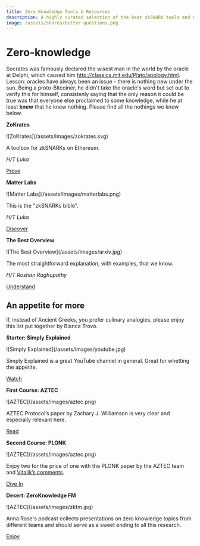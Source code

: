```yaml
---
title: Zero Knowledge Tools & Resources
description: A highly curated selection of the best zkSNARK tools and explainers. 
image: /assets/shares/better-questions.png
---
```


# Zero-knowledge

Socrates was famously declared the wisest man in the world by the oracle at Delphi, which caused him <a href="endless problems" target="_blank" rel="noopener noreferrer">http://classics.mit.edu/Plato/apology.html</a>. Lesson: oracles have always been an issue - there is nothing new under the sun. Being a proto-Bitcoiner, he didn't take the oracle's word but set out to verify this for himself, consistenly saying that the only reason it could be true was that everyone else proclaimed to some knowledge, while he at least **knew** that he knew nothing. Please find all the nothings we know below.

<div markdown="1" class="card third sidebar gemoji tool tool">

**ZoKrates**

<div markdown="2" class="tool-image">
![ZoKrates](/assets/images/zokrates.svg)
</div>

A toolbox for zkSNARKs on Ethereum.

_H/T Luka_

<div markdown="3" class="tool-link">
<a href="https://github.com/zokrates/zokrates" target="_blank" rel="noopener noreferrer">Prove</a>
</div>

</div>

<div markdown="1" class="card third sidebar gemoji tool tool">

**Matter Labs**

<div markdown="2" class="tool-image">
![Matter Labs](/assets/images/matterlabs.png)
</div>

This is the "zkSNARKs bible". 

_H/T Luka_

<div markdown="3" class="tool-link">
<a href="https://github.com/matter-labs/awesome-zero-knowledge-proofs" target="_blank" rel="noopener noreferrer">Discover</a>
</div>

</div>

<div markdown="1" class="card third sidebar gemoji tool tool">

**The Best Overview**

<div markdown="2" class="tool-image">
![The Best Overview](/assets/images/arxiv.jpg)
</div>

The most straightforward explanation, with examples, that we know.

_H/T Roshan Raghupathy_

<div markdown="3" class="tool-link">
<a href="https://arxiv.org/pdf/1906.07221.pdf" target="_blank" rel="noopener noreferrer">Understand</a>
</div>

</div>

<div markdown="1" class="clear"></div>

## An appetite for more

If, instead of Ancient Greeks, you prefer culinary analogies, please enjoy this list put together by Bianca Trovó.

<div markdown="1" class="card third sidebar gemoji tool tool">

**Starter: Simply Explained**

<div markdown="2" class="tool-image">
![Simply Explained](/assets/images/youtube.jpg)
</div>

Simply Explained is a great YouTube channel in general. Great for whetting the appetite.

<div markdown="3" class="tool-link">
<a href="https://youtu.be/OcmvMs4AMbM?t=273" target="_blank" rel="noopener noreferrer">Watch</a>
</div>

</div>

<div markdown="1" class="card third sidebar gemoji tool tool">

**First Course: AZTEC**

<div markdown="2" class="tool-image">
![AZTEC](/assets/images/aztec.png)
</div>

AZTEC Protocol’s paper by Zachary J. Williamson is very clear and especially relevant here.

<div markdown="3" class="tool-link">
<a href="https://github.com/AztecProtocol/AZTEC/blob/develop/AZTEC.pdf" target="_blank" rel="noopener noreferrer">Read</a>
</div>

</div>

<div markdown="1" class="card third sidebar gemoji tool tool">

**Second Course: PLONK**

<div markdown="2" class="tool-image">
![AZTEC](/assets/images/aztec.png)
</div>

Enjoy two for the price of one with the PLONK paper by the AZTEC team and <a href="https://vitalik.ca/general/2019/09/22/plonk.html" target="_blank" rel="noopener noreferrer">Vitalik’s comments</a>.

<div markdown="3" class="tool-link">
<a href="https://eprint.iacr.org/2019/953.pdf" target="_blank" rel="noopener noreferrer">Dive In</a>
</div>

</div>

<div markdown="1" class="card third sidebar gemoji tool tool">

**Desert: ZeroKnowledge FM**

<div markdown="2" class="tool-image">
![AZTEC](/assets/images/zkfm.jpg)
</div>

Anna Rose's podcast collects presentations on zero knowledge topics from different teams and should serve as a sweet ending to all this research.

<div markdown="3" class="tool-link">
<a href="https://www.zeroknowledge.fm/zkseries" target="_blank" rel="noopener noreferrer">Enjoy</a>
</div>

</div>

 





